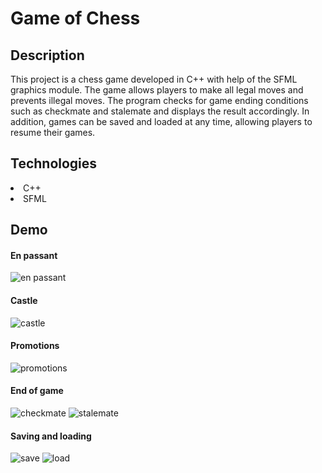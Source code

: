 # Game of Chess
## Description
This project is a chess game developed in C++ with help of the SFML graphics module. The game allows players to make all legal moves and prevents illegal moves. The program checks for game ending conditions such as checkmate and stalemate and displays the result accordingly. In addition, games can be saved and loaded at any time, allowing players to resume their games.

## Technologies
<li>C++</li>
<li>SFML</li>

## Demo
#### En passant
![en passant](https://media.giphy.com/media/rLC03lKucV1G1BcIeB/giphy.gif)

#### Castle
![castle](https://media.giphy.com/media/syjsD9GaAkGuzsn3xa/giphy.gif)

#### Promotions
![promotions](https://media.giphy.com/media/EfiDV8GYexG2zXy9x2/giphy.gif)

#### End of game
![checkmate](https://media.giphy.com/media/n6YK7cZot6M4aK7JCy/giphy.gif)
![stalemate](https://media.giphy.com/media/8YeyY1yv2GSFwn1FU2/giphy.gif)

#### Saving and loading
![save](https://media.giphy.com/media/8cf1LNSWGdhlRhsl00/giphy.gif)
![load](https://media.giphy.com/media/e5akvH0ezd1wUbdmp3/giphy.gif)
